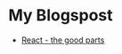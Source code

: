 # My Blogspost

* [React - the good parts](https://github.com/christo-pr/blogposts/blob/master/React_the_good_parts.md)
